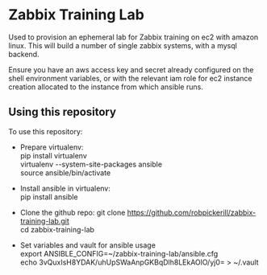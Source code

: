 # Zabbix Training Lab

Used to provision an ephemeral lab for Zabbix training on ec2 with amazon linux. This will build a number of single zabbix systems, with a mysql backend.

Ensure you have an aws access key and secret already configured on the shell environment variables, or with the relevant iam role for ec2 instance creation allocated to the instance from which ansible runs.

## Using this repository

To use this repository:

- Prepare  virtualenv:  
pip install virtualenv  
virtualenv --system-site-packages ansible  
source ansible/bin/activate  

- Install ansible in virtualenv:  
pip install ansible

- Clone the github repo:
git clone https://github.com/robpickerill/zabbix-training-lab.git  
cd zabbix-training-lab

- Set variables and vault for ansible usage  
export ANSIBLE_CONFIG=~/zabbix-training-lab/ansible.cfg  
echo 3vQuxIsH8YDAK/uhUpSWaAnpGKBqDlh8LEkAOlO/yj0= > ~/.vault
